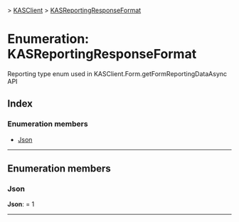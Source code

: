 [](../README.md) > [KASClient](../modules/kasclient.md) > [KASReportingResponseFormat](../enums/kasclient.kasreportingresponseformat.md)

# Enumeration: KASReportingResponseFormat


Reporting type enum used in KASClient.Form.getFormReportingDataAsync API

## Index

### Enumeration members

* [Json](kasclient.kasreportingresponseformat.md#json)



---

## Enumeration members

<a id="json"></a>

###  Json

**Json**:  = 1

___

